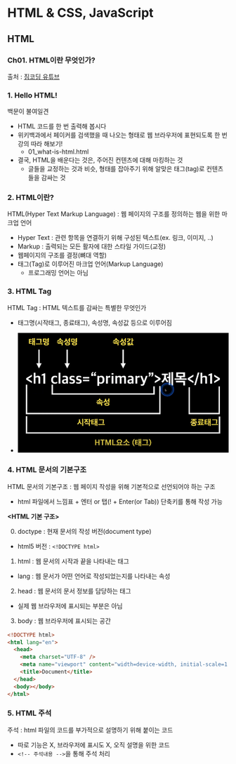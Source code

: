 # HTML & CSS, JavaScript

## HTML

### Ch01. HTML이란 무엇인가?

출처 : [짐코딩 유튜브](https://www.youtube.com/playlist?list=PLlaP-jSd-nK-ponbKDjrSn3BQG9MgHSKv)

### 1. Hello HTML!

백문이 불여일견

- HTML 코드를 한 번 출력해 봅시다
- 위키백과에서 페이커를 검색했을 때 나오는 형태로 웹 브라우저에 표현되도록 한 번 강의 따라 해보기!
  - 01_what-is-html.html
- 결국, HTML을 배운다는 것은, 주어진 컨텐츠에 대해 마킹하는 것
  - 글들을 교정하는 것과 비슷, 형태를 잡아주기 위해 알맞은 태그(tag)로 컨텐츠들을 감싸는 것

### 2. HTML이란?

HTML(Hyper Text Markup Language) : 웹 페이지의 구조를 정의하는 웹을 위한 마크업 언어

- Hyper Text : 관련 항목을 연결하기 위해 구성된 텍스트(ex. 링크, 이미지, ..)
- Markup : 출력되는 모든 활자에 대한 스타일 가이드(교정)
- 웹페이지의 구조를 결정(뼈대 역할)
- 태그(Tag)로 이루어진 마크업 언어(Markup Language)
  - 프로그래밍 언어는 아님

### 3. HTML Tag

HTML Tag : HTML 텍스트를 감싸는 특별한 무엇인가

- 태그명(시작태그, 종료태그), 속성명, 속성값 등으로 이루어짐

- ![html tag의 구성요소](<images/01-01.html tag의 구성요소.PNG>)

### 4. HTML 문서의 기본구조

HTML 문서의 기본구조 : 웹 페이지 작성을 위해 기본적으로 선언되어야 하는 구조

- html 파일에서 느낌표 + 엔터 or 탭(! + Enter(or Tab)) 단축키를 통해 작성 가능

**<HTML 기본 구조>**

0. doctype : 현재 문서의 작성 버전(document type)

- html5 버전 : `<!DOCTYPE html>`

1. html : 웹 문서의 시작과 끝을 나타내는 태그

- lang : 웹 문서가 어떤 언어로 작성되었는지를 나타내는 속성

2. head : 웹 문서의 문서 정보를 담당하는 태그

- 실제 웹 브라우저에 표시되는 부분은 아님

3. body : 웹 브라우저에 표시되는 공간

```html
<!DOCTYPE html>
<html lang="en">
  <head>
    <meta charset="UTF-8" />
    <meta name="viewport" content="width=device-width, initial-scale=1.0" />
    <title>Document</title>
  </head>
  <body></body>
</html>
```

### 5. HTML 주석

주석 : html 파일의 코드를 부가적으로 설명하기 위해 붙이는 코드

- 따로 기능은 X, 브라우저에 표시도 X, 오직 설명을 위한 코드
- `<!-- 주석내용 -->`을 통해 주석 처리
